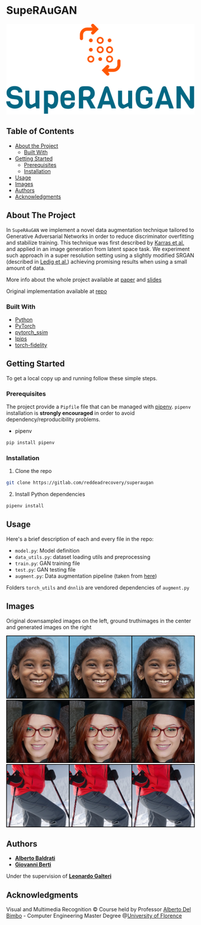 # SupeRAuGAN

![](logo/logo_large.png "Logo")


## Table of Contents

* [About the Project](#about-the-project)
  * [Built With](#built-with)
* [Getting Started](#getting-started)
  * [Prerequisites](#prerequisites)
  * [Installation](#installation)
* [Usage](#usage)
* [Images](#images)
* [Authors](#authors)
* [Acknowledgments](#acknowledgments)


## About The Project

In ```SupeRAuGAN``` we implement a novel data augmentation technique tailored to Generative Adversarial Networks in order to reduce discriminator overfitting and stabilize training. This technique was first described by [Karras et al.](https://arxiv.org/abs/2006.06676) and applied in an image generation from latent space task. We experiment such approach in a super resolution setting using a slightly modified SRGAN (described in [Ledig et al.](https://arxiv.org/abs/1609.04802)) achieving promising results when using a small amount of data.

More info about the whole project available at [paper](https://gitlab.com/reddeadrecovery/superaugan/-/blob/master/docs/SuperAuGan.pdf) and [slides](https://gitlab.com/reddeadrecovery/superaugan/-/blob/master/docs/SuperAuGan_presentation.pdf)

Original implementation available at [repo](https://github.com/NVlabs/stylegan2-ada-pytorch)


### Built With

* [Python](https://www.python.org/)
* [PyTorch](https://pytorch.org/)
* [pytorch_ssim](https://github.com/Po-Hsun-Su/pytorch-ssim)
* [lpips](https://github.com/richzhang/PerceptualSimilarity)
* [torch-fidelity](https://github.com/toshas/torch-fidelity)


## Getting Started

To get a local copy up and running follow these simple steps.

### Prerequisites

The project provide a ```Pipfile``` file that can be managed with [pipenv](https://github.com/pypa/pipenv).
```pipenv``` installation is **strongly encouraged** in order to avoid dependency/reproducibility problems.

* pipenv
```sh
pip install pipenv
```

### Installation
 
1. Clone the repo
```sh
git clone https://gitlab.com/reddeadrecovery/superaugan
```
2. Install Python dependencies
```sh
pipenv install
```

## Usage
Here's a brief description of each and every file in the repo:

* ```model.py```: Model definition
* ```data_utils.py```: dataset loading utils and preprocessing
* ```train.py```: GAN training file 
* ```test.py```: GAN testing file
* ```augment.py```: Data augmentation pipeline (taken from [here](https://github.com/NVlabs/stylegan2-ada-pytorch))

Folders ```torch_utils``` and ```dnnlib``` are vendored dependencies of ```augment.py```

## Images
Original downsampled images on the left, ground truthimages in the center and generated images on the right



![](images/ffhq_24.png)
![](images/ffhq_30.png)
![](images/div2k_29.png)

## Authors

* [**Alberto Baldrati**](https://github.com/ABaldrati)
* [**Giovanni Berti**](https://github.com/giovanniberti)

Under the supervision of [**Leonardo Galteri**](https://scholar.google.it/citations?user=_n2R2bUAAAAJ&hl=it)

## Acknowledgments
Visual and Multimedia Recognition © Course held by Professor [Alberto Del Bimbo](https://scholar.google.it/citations?user=bf2ZrFcAAAAJ) - Computer Engineering Master Degree @[University of Florence](https://www.unifi.it/changelang-eng.html)
